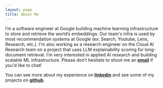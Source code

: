 ```yaml
---
layout: page
title: About Me
---
```


I’m a software engineer at Google building machine learning infrastructure to store and retrieve the world’s embeddings. Our team's infra is used by most recommendation systems at Google (ex: Search, Youtube, Lens, Research, etc.). I'm also working as a research engineer on the Cloud AI Research team on a project that uses LLM explainability scoring for long-document retrieval. I’m very interested in applied AI research and building scalable ML infrastructure. Please don’t hesitate to shoot me an **[email](mailto:pragun.ananda@gmail.com)** if you'd like to chat!


You can see more about my experience on **[linkedin](https://www.linkedin.com/in/pragun-ananda/)** and see some of my projects on **[github](https://github.com/pragun-ananda)**.
